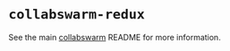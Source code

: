 # `collabswarm-redux`

See the main [collabswarm](https://github.com/collabswarm/collabswarm) README for more information.
